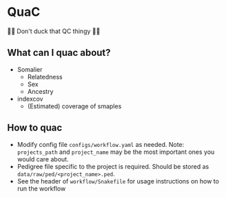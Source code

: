 # QuaC

🦆🦆 Don't duck that QC thingy 🦆🦆

## What can I quac about?

* Somalier
  * Relatedness
  * Sex
  * Ancestry
* indexcov
  * (Estimated) coverage of smaples


## How to quac

* Modify config file `configs/workflow.yaml` as needed. Note: `projects_path` and `project_name` may be the most
  important ones you would care about.
* Pedigree file specific to the project is required. Should be stored as `data/raw/ped/<project_name>.ped`.
* See the header of `workflow/Snakefile` for usage instructions on how to run the workflow
